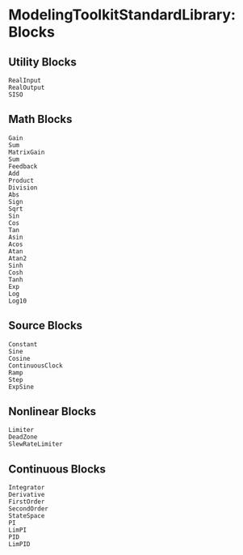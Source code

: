 # ModelingToolkitStandardLibrary: Blocks

## Utility Blocks

```@docs
RealInput
RealOutput
SISO
```

## Math Blocks

```@docs
Gain
Sum
MatrixGain
Sum
Feedback
Add
Product
Division
Abs
Sign
Sqrt
Sin
Cos
Tan
Asin
Acos
Atan
Atan2
Sinh
Cosh
Tanh
Exp
Log
Log10
```

## Source Blocks

```@docs
Constant
Sine
Cosine
ContinuousClock
Ramp
Step
ExpSine
```

## Nonlinear Blocks

```@docs
Limiter
DeadZone
SlewRateLimiter
```

## Continuous Blocks

```@docs
Integrator
Derivative
FirstOrder
SecondOrder
StateSpace
PI
LimPI
PID
LimPID
```
